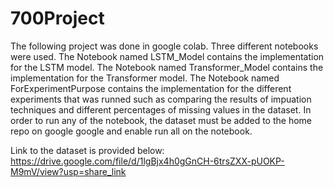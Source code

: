 # 700Project
The following project was done in google colab.
Three different notebooks were used.
The Notebook named LSTM_Model contains the implementation for the LSTM model.
The Notebook named Transformer_Model contains the implementation for the Transformer model.
The Notebook named ForExperimentPurpose contains the implementation for the different experiments that was runned such as comparing 
the results of impuation techniques and different percentages of missing values in the dataset.
In  order to run any of the notebook, the dataset must be added to the home repo on google google and enable run all on the notebook.

Link to the dataset is provided below:
https://drive.google.com/file/d/1lgBjx4h0gGnCH-6trsZXX-pUOKP-M9mV/view?usp=share_link

